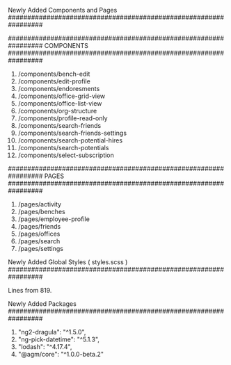 Newly Added Components and Pages
#################################################################

  #################################################################
  COMPONENTS
  #################################################################
   1) /components/bench-edit
   2) /components/edit-profile
   3) /components/endoresments
   4) /components/office-grid-view
   5) /components/office-list-view
   6) /components/org-structure
   7) /components/profile-read-only
   8) /components/search-friends
   9) /components/search-friends-settings
  10) /components/search-potential-hires
  11) /components/search-potentials
  12) /components/select-subscription

  #################################################################
  PAGES
  #################################################################
   1) /pages/activity
   2) /pages/benches
   3) /pages/employee-profile
   4) /pages/friends
   5) /pages/offices
   6) /pages/search
   7) /pages/settings

Newly Added Global Styles ( styles.scss )
#################################################################

  Lines from 819.

Newly Added Packages
#################################################################

  1) "ng2-dragula": "^1.5.0",
  2) "ng-pick-datetime": "^5.1.3",
  3) "lodash": "^4.17.4",
  4) "@agm/core": "^1.0.0-beta.2"

